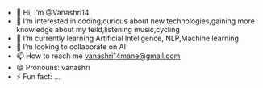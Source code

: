 - 👋 Hi, I’m @Vanashri14
- 👀 I’m interested in coding,curious about new technologies,gaining more knowledge about my feild,listening music,cycling
- 🌱 I’m currently learning Artificial Inteligence, NLP,Machine learning
- 💞️ I’m looking to collaborate on AI
- 📫 How to reach me vanashri14mane@gmail.com
- 😄 Pronouns: vanashri
- ⚡ Fun fact: ...

<!---
Vanashri14/Vanashri14 is a ✨ special ✨ repository because its `README.md` (this file) appears on your GitHub profile.
You can click the Preview link to take a look at your changes.
--->
